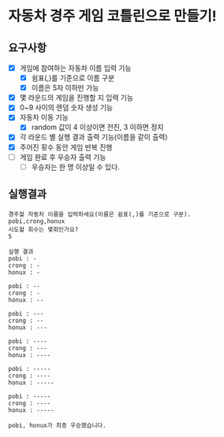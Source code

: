 # 자동차 경주 게임 코틀린으로 만들기!

## 요구사항
- [x] 게임에 참여하는 자동차 이름 입력 기능
    - [x] 쉼표(,)를 기준으로 이름 구분
    - [x] 이름은 5자 이하만 가능
- [x] 몇 라운드의 게임을 진행할 지 입력 기능
- [x] 0~9 사이의 랜덤 숫자 생성 기능
- [x] 자동차 이동 기능
  - [x] random 값이 4 이상이면 전진, 3 이하면 정지
- [x] 각 라운드 별 실행 결과 출력 기능(이름을 같이 출력)
- [x] 주어진 횟수 동안 게임 반복 진행
- [ ] 게임 완료 후 우승자 출력 기능
  - [ ] 우승자는 한 명 이상일 수 있다.

## 실행결과
```
경주할 자동차 이름을 입력하세요(이름은 쉼표(,)를 기준으로 구분).
pobi,crong,honux
시도할 회수는 몇회인가요?
5

실행 결과
pobi : -
crong : -
honux : -

pobi : --
crong : -
honux : --

pobi : ---
crong : --
honux : ---

pobi : ----
crong : ---
honux : ----

pobi : -----
crong : ----
honux : -----

pobi : -----
crong : ----
honux : -----

pobi, honux가 최종 우승했습니다.
```